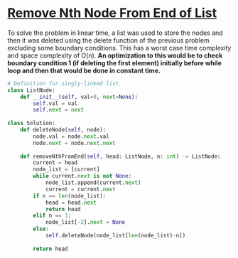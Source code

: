 # [Remove Nth Node From End of List](https://leetcode.com/explore/featured/card/top-interview-questions-easy/93/linked-list/603/)

To solve the problem in linear time, a list was used to store the nodes and then it was deleted using the delete function of the previous problem excluding some boundary conditions. This has a worst case time complexity and space complexity of O(n). **An optimization to this would be to check boundary condition 1 (if deleting the first element) initially before while loop and then that would be done in constant time.**

```python
# Definition for singly-linked list.
class ListNode:
    def __init__(self, val=0, next=None):
        self.val = val
        self.next = next
        
class Solution:
    def deleteNode(self, node):
        node.val = node.next.val
        node.next = node.next.next
        
    def removeNthFromEnd(self, head: ListNode, n: int) -> ListNode:
        current = head
        node_list = [current]
        while current.next is not None:
            node_list.append(current.next)
            current = current.next
        if n == len(node_list):
            head = head.next
            return head
        elif n == 1:
            node_list[-2].next = None
        else:
            self.deleteNode(node_list[len(node_list)-n])
            
        return head
```